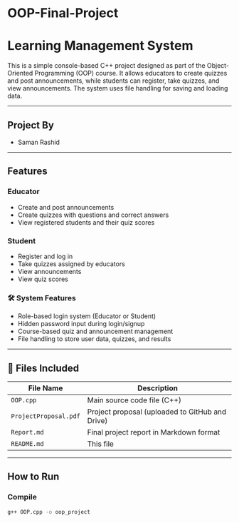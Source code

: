 # OOP-Final-Project
# Learning Management System

This is a simple console-based C++ project designed as part of the Object-Oriented Programming (OOP) course. It allows educators to create quizzes and post announcements, while students can register, take quizzes, and view announcements. The system uses file handling for saving and loading data.

---

##  Project By
- Saman Rashid

---

## Features

### Educator
- Create and post announcements
- Create quizzes with questions and correct answers
- View registered students and their quiz scores

### Student
- Register and log in
- Take quizzes assigned by educators
- View announcements
- View quiz scores

### 🛠 System Features
- Role-based login system (Educator or Student)
- Hidden password input during login/signup
- Course-based quiz and announcement management
- File handling to store user data, quizzes, and results

---

## 🧾 Files Included

| File Name          | Description                                 |
|--------------------|---------------------------------------------|
| `OOP.cpp`          | Main source code file (C++)                 |
| `ProjectProposal.pdf` | Project proposal (uploaded to GitHub and Drive) |
| `Report.md`        | Final project report in Markdown format     |
| `README.md`        | This file                                   |

---

## How to Run

### Compile
```bash
g++ OOP.cpp -o oop_project
